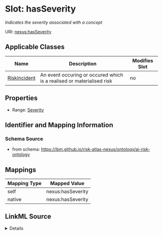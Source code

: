 

# Slot: hasSeverity


_Indicates the severity associated with a concept_





URI: [nexus:hasSeverity](https://ibm.github.io/risk-atlas-nexus/ontology/hasSeverity)



<!-- no inheritance hierarchy -->





## Applicable Classes

| Name | Description | Modifies Slot |
| --- | --- | --- |
| [RiskIncident](RiskIncident.md) | An event occuring or occured which is a realised or materialised risk |  no  |







## Properties

* Range: [Severity](Severity.md)





## Identifier and Mapping Information







### Schema Source


* from schema: https://ibm.github.io/risk-atlas-nexus/ontology/ai-risk-ontology




## Mappings

| Mapping Type | Mapped Value |
| ---  | ---  |
| self | nexus:hasSeverity |
| native | nexus:hasSeverity |




## LinkML Source

<details>
```yaml
name: hasSeverity
description: Indicates the severity associated with a concept
from_schema: https://ibm.github.io/risk-atlas-nexus/ontology/ai-risk-ontology
rank: 1000
domain: RiskConcept
alias: hasSeverity
domain_of:
- RiskIncident
range: Severity

```
</details>
